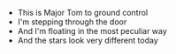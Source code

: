 - This is Major Tom to ground control
- I'm stepping through the door
- And I'm floating in the most peculiar way
- And the stars look very different today
